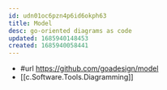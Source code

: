 ```yaml
---
id: udn01oc6pzn4p6id6okph63
title: Model
desc: go-oriented diagrams as code
updated: 1685940148453
created: 1685940058441
---
```


- #url https://github.com/goadesign/model
- [[c.Software.Tools.Diagramming]]